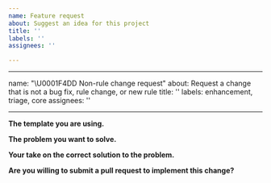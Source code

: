 ```yaml
---
name: Feature request
about: Suggest an idea for this project
title: ''
labels: ''
assignees: ''

---
```


---
name: "\U0001F4DD Non-rule change request"
about: Request a change that is not a bug fix, rule change, or new rule
title: ''
labels: enhancement, triage, core
assignees: ''

---

<!--
 

    This template is for requesting a change that is not a bug fix, rule change, or new rule. If you are here for another reason, please see below:



    Note that leaving sections blank will make it difficult for us to troubleshoot and we may have to close the issue.
-->



**The template you are using.**


**The problem you want to solve.**


**Your take on the correct solution to the problem.**


**Are you willing to submit a pull request to implement this change?**
